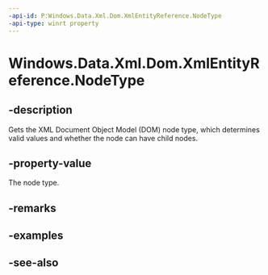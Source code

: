 ----api-id: P:Windows.Data.Xml.Dom.XmlEntityReference.NodeType
-api-type: winrt property
---<!-- Property syntaxpublic Windows.Data.Xml.Dom.NodeType NodeType { get; }--># Windows.Data.Xml.Dom.XmlEntityReference.NodeType## -descriptionGets the XML Document Object Model (DOM) node type, which determines valid values and whether the node can have child nodes.## -property-valueThe node type.## -remarks## -examples## -see-also